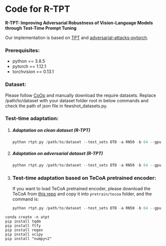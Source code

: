 # Code for **R-TPT**

**R-TPT: Improving Adversarial Robustness of Vision-Language Models through Test-Time Prompt Tuning**

Our implementation is based on [TPT](https://github.com/azshue/TPT) and [adversarial-attacks-pytorch](https://github.com/Harry24k/adversarial-attacks-pytorch).

### Prerequisites:
- python == 3.8.5
- pytorch == 1.12.1
- torchvision == 0.13.1

### Dataset:
Please follow [CoOp](https://github.com/KaiyangZhou/CoOp) and manually download the require datasets.
Replace /path/to/dataset with your dataset folder root in below commands and check the path of json file in fewshot_datasets.py.

### Test-time adaptation:
1. ##### Adaptation on clean dataset (R-TPT)
	```python
	python rtpt.py /path/to/dataset --test_sets DTD -a RN50 -b 64 --gpu 0 --ctx_init a_photo_of_a -p 50 --eps 0.0 --output_dir 'output_results/rtpt' --method rtpt
	```

2. ##### Adaptation on adversarial dataset (R-TPT)
	```python
	python rtpt.py /path/to/dataset --test_sets DTD -a RN50 -b 64 --gpu 0 --ctx_init a_photo_of_a -p 50 --eps 1.0 --step 7 --output_dir 'output_results/rtpt' --method rtpt
	```


3. ### Test-time adaptation based on TeCoA pretrained encoder:

    If you want to load TeCoA pretrained encoder, please download the TeCoA from [this repo](https://github.com/TreeLLi/APT) and copy it into `pretrain/tecoa` folder, and the command is:

    ```python
	python rtpt.py /path/to/dataset --test_sets DTD -a RN50 -b 64 --gpu 0 --ctx_init a_photo_of_a -p 50 --eps 1.0 --step 7 --output_dir 'output_results/rtpt' --method rtpt --load_tecoa 'RN50-eps1'
	```

```aiignore
conda create -n atpt
pip install tqdm
pip install ftfy
pip install regex
pip install scipy
pip install "numpy<2"

```
